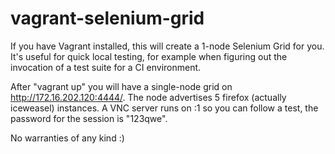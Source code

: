 vagrant-selenium-grid
=====================

If you have Vagrant installed, this will create a 1-node Selenium Grid for you. It's useful for quick local testing, 
for example when figuring out the invocation of a test suite for a CI environment. 

After "vagrant up" you will have a single-node grid on http://172.16.202.120:4444/. The node advertises 5 firefox (actually
iceweasel) instances. A VNC server runs on :1 so you can follow a test, the password for the session is "123qwe". 

No warranties of any kind :)
